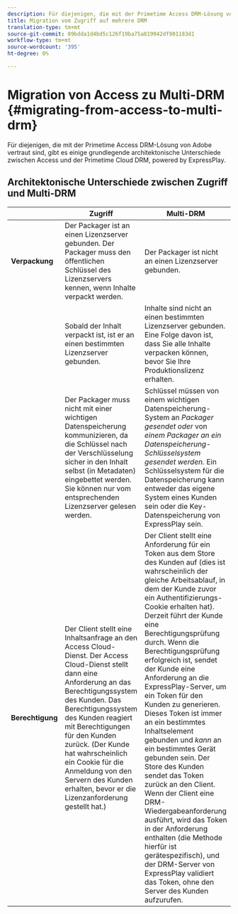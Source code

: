 ```yaml
---
description: Für diejenigen, die mit der Primetime Access DRM-Lösung von Adobe vertraut sind, gibt es einige grundlegende architektonische Unterschiede zwischen Access und der Primetime Cloud DRM, powered by ExpressPlay.
title: Migration vom Zugriff auf mehrere DRM
translation-type: tm+mt
source-git-commit: 89bdda1d4bd5c126f19ba75a819942df901183d1
workflow-type: tm+mt
source-wordcount: '395'
ht-degree: 0%

---
```



# Migration von Access zu Multi-DRM {#migrating-from-access-to-multi-drm}

Für diejenigen, die mit der Primetime Access DRM-Lösung von Adobe vertraut sind, gibt es einige grundlegende architektonische Unterschiede zwischen Access und der Primetime Cloud DRM, powered by ExpressPlay.

## Architektonische Unterschiede zwischen Zugriff und Multi-DRM

|  | Zugriff | Multi-DRM |
|---|---|---|
| **Verpackung** | Der Packager ist an einen Lizenzserver gebunden. Der Packager muss den öffentlichen Schlüssel des Lizenzservers kennen, wenn Inhalte verpackt werden. | Der Packager ist nicht an einen Lizenzserver gebunden. |
|  | Sobald der Inhalt verpackt ist, ist er an einen bestimmten Lizenzserver gebunden. | Inhalte sind nicht an einen bestimmten Lizenzserver gebunden. Eine Folge davon ist, dass Sie alle Inhalte verpacken können, bevor Sie Ihre Produktionslizenz erhalten. |
|  | Der Packager muss nicht mit einer wichtigen Datenspeicherung kommunizieren, da die Schlüssel nach der Verschlüsselung sicher in den Inhalt selbst (in Metadaten) eingebettet werden. Sie können nur vom entsprechenden Lizenzserver gelesen werden. | Schlüssel müssen von einem wichtigen Datenspeicherung-System an *Packager gesendet oder* von *einem Packager an ein Datenspeicherung-Schlüsselsystem gesendet werden.* Ein Schlüsselsystem für die Datenspeicherung kann entweder das eigene System eines Kunden sein oder die Key-Datenspeicherung von ExpressPlay sein. |
| **Berechtigung** | Der Client stellt eine Inhaltsanfrage an den Access Cloud-Dienst. Der Access Cloud-Dienst stellt dann eine Anforderung an das Berechtigungssystem des Kunden. Das Berechtigungssystem des Kunden reagiert mit Berechtigungen für den Kunden zurück. (Der Kunde hat wahrscheinlich ein Cookie für die Anmeldung von den Servern des Kunden erhalten, bevor er die Lizenzanforderung gestellt hat.) | Der Client stellt eine Anforderung für ein Token aus dem Store des Kunden auf (dies ist wahrscheinlich der gleiche Arbeitsablauf, in dem der Kunde zuvor ein Authentifizierungs-Cookie erhalten hat). Derzeit führt der Kunde eine Berechtigungsprüfung durch. Wenn die Berechtigungsprüfung erfolgreich ist, sendet der Kunde eine Anforderung an die ExpressPlay-Server, um ein Token für den Kunden zu generieren. Dieses Token ist immer an ein bestimmtes Inhaltselement gebunden und *kann* an ein bestimmtes Gerät gebunden sein. Der Store des Kunden sendet das Token zurück an den Client. Wenn der Client eine DRM-Wiedergabeanforderung ausführt, wird das Token in der Anforderung enthalten (die Methode hierfür ist gerätespezifisch), und der DRM-Server von ExpressPlay validiert das Token, ohne den Server des Kunden aufzurufen. |